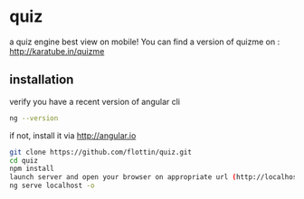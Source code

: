 # quiz

a quiz engine best view on mobile!
You can find a version of quizme on : http://karatube.in/quizme

## installation

verify you have a recent version of angular cli

```bash
ng --version
```

if not, install it via http://angular.io

```bash
git clone https://github.com/flottin/quiz.git
cd quiz
npm install
launch server and open your browser on appropriate url (http://localhost:4200)
ng serve localhost -o
```
